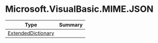 ﻿
# Microsoft.VisualBasic.MIME.JSON

|Type|Summary|
|----|-------|
|<a href="#" onClick="load('/docs/Microsoft.VisualBasic.MIME.JSON/ExtendedDictionary.md')">ExtendedDictionary</a>||


